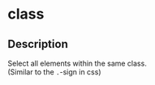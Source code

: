 # class

## Description

Select all elements within the same class.  
(Similar to the `.`-sign in css)